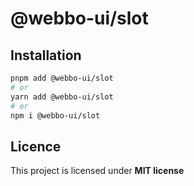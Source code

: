 # @webbo-ui/slot



## Installation

```bash
pnpm add @webbo-ui/slot
# or
yarn add @webbo-ui/slot
# or
npm i @webbo-ui/slot
```

## Licence

This project is licensed under **MIT license**